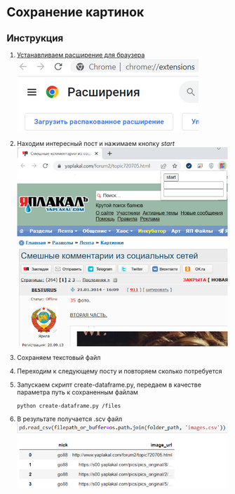 # Сохранение картинок

## Инструкция

1. [Устанавливаем расширение для браузера](chrome://extensions/)
![Установка расширения](images/setup.png)
1. Находим интересный пост и нажимаем кнопку *start*
![start](images/start.png)
1. Сохраняем текстовый файл
1. Переходим к следующему посту и повторяем сколько потребуется

1. Запускаем скрипт create-dataframe.py, передаем в качестве параметра путь к сохраненным файлам
   ```
   python create-dataframe.py /files
   ```
1. В результате получается .scv файл
![images](images/images.png)
